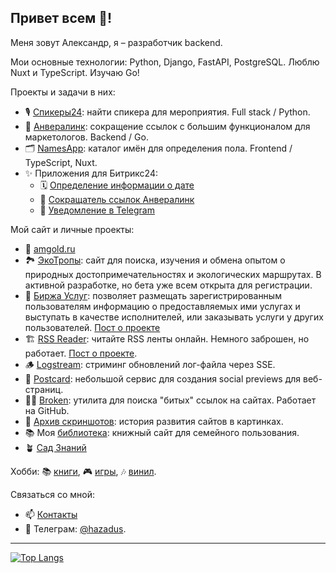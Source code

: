 ## Привет всем 👋!

Меня зовут Александр, я – разработчик backend.

Мои основные технологии: Python, Django, FastAPI, PostgreSQL.
Люблю Nuxt и TypeScript. Изучаю Go!

Проекты и задачи в них:

- 🎙️ [Спикеры24](https://speakers24.ru): найти спикера для мероприятия. Full stack / Python.
- 🔗 [Анвералинк](https://anvlink.ru): сокращение ссылок с большим функционалом для маркетологов. Backend / Go.
- 🗂️ [NamesApp](https://nameapp.anverali.tech): каталог имён для определения пола. Frontend / TypeScript, Nuxt.
- ✨ Приложения для Битрикс24:
    - 🗓️ [Определение информации о дате](https://www.bitrix24.ru/apps/app/anverali.dateapp/)
    - 🔗 [Сокращатель ссылок Анвералинк](https://www.bitrix24.ru/apps/app/anverali.anvlink/)
    - 💬 [Уведомление в Telegram](https://www.bitrix24.ru/apps/app/anverali.notifyapp/)

Мой сайт и личные проекты:

- 🏡 [amgold.ru](https://amgold.ru)
- 🏞️ [ЭкоТропы](https://ecotrails.amgold.ru): сайт для поиска, изучения и обмена опытом о природных достопримечательностях и экологических маршрутах. В активной разработке, но бета уже всем открыта для регистрации.
- 🔭 [Биржа Услуг](https://exchange.amgold.ru): позволяет размещать зарегистрированным пользователям информацию о предоставляемых ими услугах и выступать в качестве исполнителей, или заказывать услуги у других пользователей. [Пост о проекте](https://hazadus.ru/blog/services-exchange-project)
- 🏗️ [RSS Reader](http://rss.hazadus.ru/): читайте RSS ленты онлайн. Немного заброшен, но работает. [Пост о проекте](https://hazadus.ru/blog/new-project-rss-reader).
- 🪵 [Logstream](https://github.com/hazadus/go-logstream): стриминг обновлений лог-файла через SSE.
- 🌅 [Postcard](https://hazadus.github.io/nuxt-postcard/): небольшой сервис для создания social previews для веб-страниц.
- ⛓️‍💥 [Broken](https://github.com/hazadus/go-broken): утилита для поиска "битых" ссылок на сайтах. Работает на GitHub.
- 📸 [Архив скриншотов](https://github.com/hazadus/site-screenshots): история развития сайтов в картинках.
- 📚 Моя [библиотека](https://library.hazadus.ru/): книжный сайт для семейного пользования.
- 🪴 [Cад Знаний](https://hazadus.github.io/knowledge/)

Хобби: 📚 [книги](https://amgold.ru/about/bookshelf), 🎮 [игры](https://steamcommunity.com/id/hazadus/), 🎶 [винил](https://amgold.ru/vinyl/).

 Связаться со мной:
- 📫 [Контакты](https://amgold.ru/about/#contacts)
- 💬 Телеграм: [@hazadus](https://t.me/hazadus).

----

[![Top Langs](https://github-readme-stats.vercel.app/api/top-langs/?username=hazadus&langs_count=8&layout=compact)](https://github.com/anuraghazra/github-readme-stats)

<!--
[![Hazadus' GitHub stats](https://github-readme-stats.vercel.app/api?username=hazadus)](https://github.com/anuraghazra/github-readme-stats)

**hazadus/hazadus** is a ✨ _special_ ✨ repository because its `README.md` (this file) appears on your GitHub profile.

Here are some ideas to get you started:

- 🔭 I’m currently working on ...
- 🌱 I’m currently learning ...
- 👯 I’m looking to collaborate on ...
- 🤔 I’m looking for help with ...
- 💬 Ask me about ...
- 📫 How to reach me: ...
- 😄 Pronouns: ...
- ⚡ Fun fact: ...
-->
